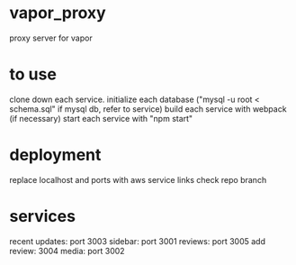 # vapor_proxy
proxy server for vapor

# to use
clone down each service. <bt>
initialize each database ("mysql -u root < schema.sql" if mysql db, refer to service)
build each service with webpack (if necessary)
start each service with "npm start"

# deployment
replace localhost and ports with aws service links
check repo branch

# services
recent updates: port 3003
sidebar: port 3001
reviews: port 3005
add review: 3004
media: port 3002
